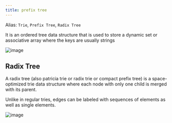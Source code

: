 ```yaml
---
title: prefix tree
---
```


Alias: `Trie`, `Prefix Tree`, `Radix Tree`

It is an ordered tree data structure that is used to store a dynamic set or associative array where the keys are usually strings


![image](https://farm8.staticflickr.com/7527/16078670017_18478a43e5_o.png)


Radix Tree
----------

A radix tree (also patricia trie or radix trie or compact prefix tree) is a space-optimized trie data structure where each node with only one child is merged with its parent.

Unlike in regular tries, edges can be labeled with sequences of elements as well as single elements.

![image](https://farm8.staticflickr.com/7533/16264560645_3ec5648d69_o.png)
